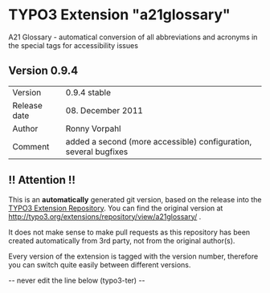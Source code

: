 # TYPO3 Extension "a21glossary"
A21 Glossary - automatical conversion of all abbreviations and acronyms in the special tags for accessibility issues

## Version 0.9.4




<table>
	<tr><td>Version</td><td>0.9.4 stable</td></tr>
	<tr><td>Release date</td><td>08. December 2011</td></tr>
	<tr><td>Author</td><td>Ronny Vorpahl</td></tr>
	<tr><td>Comment</td><td>added a second (more accessible) configuration, several bugfixes</td></tr>
</table>

## !! Attention !!
This is an **automatically** generated git version, based on the release into the [TYPO3 Extension Repository](http://www.typo3.org/extensions/).
You can find the original version at http://typo3.org/extensions/repository/view/a21glossary/ .

It does not make sense to make pull requests as this repository has been created automatically from 3rd party, not from the original author(s).

Every version of the extension is tagged with the version number, therefore you can switch quite easily between different versions.


-- never edit the line below (typo3-ter) --
